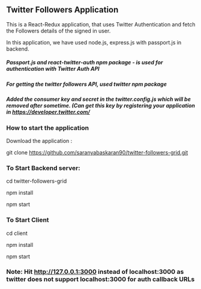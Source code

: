 ## Twitter Followers Application

This is a React-Redux application, that uses Twitter Authentication and fetch the Followers details of the signed in user. 

In this application, we have used node.js, express.js with passport.js in backend.

##### Passport.js and react-twitter-auth npm package - is used for authentication with Twitter Auth API

##### For getting the twitter followers API, used twitter npm package

##### Added the consumer key and secret in the twitter.config.js which will be removed after sometime. (Can get this key by registering your application in https://developer.twitter.com/

### How to start the application

Download the application :

git clone https://github.com/saranyabaskaran90/twitter-followers-grid.git

### To Start Backend server:

cd twitter-followers-grid

npm install

npm start


### To Start Client

cd client

npm install

npm start


### Note: Hit http://127.0.0.1:3000 instead of localhost:3000 as twitter does not support localhost:3000 for auth callback URLs 
